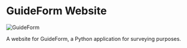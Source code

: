# GuideForm Website

![GuideForm](https://github.com/emansarahafi/GuideFormWebsite/assets/85173630/58e33311-258c-4cbc-ac49-614ff06b3a6f)

A website for GuideForm, a Python application for surveying purposes.
